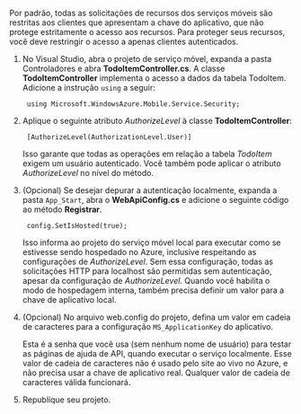 

Por padrão, todas as solicitações de recursos dos serviços móveis são restritas aos clientes que apresentam a chave do aplicativo, que não protege estritamente o acesso aos recursos. Para proteger seus recursos, você deve restringir o acesso a apenas clientes autenticados.

1. No Visual Studio, abra o projeto de serviço móvel, expanda a pasta Controladores e abra **TodoItemController.cs**. A classe **TodoItemController** implementa o acesso a dados da tabela TodoItem. Adicione a instrução `using` a seguir:

		using Microsoft.WindowsAzure.Mobile.Service.Security;

2. Aplique o seguinte atributo _AuthorizeLevel_ à classe **TodoItemController**:

		[AuthorizeLevel(AuthorizationLevel.User)]

	Isso garante que todas as operações em relação a tabela _TodoItem_ exigem um usuário autenticado. Você também pode aplicar o atributo *AuthorizeLevel* no nível do método.

3. (Opcional) Se desejar depurar a autenticação localmente, expanda a pasta `App_Start`, abra o **WebApiConfig.cs** e adicione o seguinte código ao método **Registrar**.

		config.SetIsHosted(true);

	Isso informa ao projeto do serviço móvel local para executar como se estivesse sendo hospedado no Azure, inclusive respeitando as configurações de *AuthorizeLevel*. Sem essa configuração, todas as solicitações HTTP para localhost são permitidas sem autenticação, apesar da configuração de *AuthorizeLevel*. Quando você habilita o modo de hospedagem interna, também precisa definir um valor para a chave de aplicativo local.

4. (Opcional) No arquivo web.config do projeto, defina um valor em cadeia de caracteres para a configuração `MS_ApplicationKey` do aplicativo.

	Esta é a senha que você usa (sem nenhum nome de usuário) para testar as páginas de ajuda de API, quando executar o serviço localmente. Esse valor de cadeia de caracteres não é usado pelo site ao vivo no Azure, e não precisa usar a chave de aplicativo real. Qualquer valor de cadeia de caracteres válida funcionará.
 
4. Republique seu projeto.

<!---HONumber=July15_HO2-->